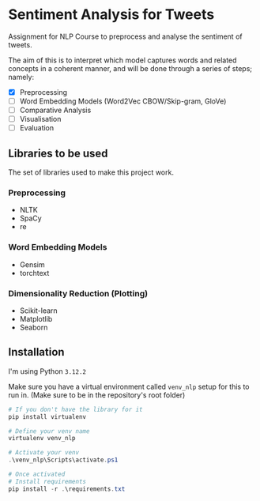 # Sentiment Analysis for Tweets

Assignment for NLP Course to preprocess and analyse the sentiment of tweets.

The aim of this is to interpret which model captures words and related concepts in a coherent manner, and will be done through a series of steps; namely:

- [x] Preprocessing
- [ ] Word Embedding Models (Word2Vec CBOW/Skip-gram, GloVe)
- [ ] Comparative Analysis
- [ ] Visualisation
- [ ] Evaluation

## Libraries to be used

The set of libraries used to make this project work.

### Preprocessing

- NLTK
- SpaCy
- re

### Word Embedding Models

- Gensim
- torchtext

### Dimensionality Reduction (Plotting)

- Scikit-learn
- Matplotlib
- Seaborn

## Installation

I'm using Python `3.12.2`

Make sure you have a virtual environment called `venv_nlp` setup for this to run in. (Make sure to be in the repository's root folder)

```ps1
# If you don't have the library for it
pip install virtualenv
```

```ps1
# Define your venv name
virtualenv venv_nlp
```

```ps1
# Activate your venv
.\venv_nlp\Scripts\activate.ps1
```

```ps1
# Once activated
# Install requirements
pip install -r .\requirements.txt
```
